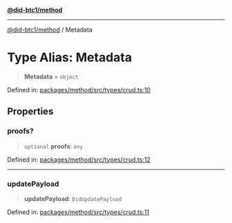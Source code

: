 [**@did-btc1/method**](../README.md)

***

[@did-btc1/method](../globals.md) / Metadata

# Type Alias: Metadata

> **Metadata** = `object`

Defined in: [packages/method/src/types/crud.ts:10](https://github.com/dcdpr/did-btc1-js/blob/751aedd75738c26882a2149e644ae32b9e424707/packages/method/src/types/crud.ts#L10)

## Properties

### proofs?

> `optional` **proofs**: `any`

Defined in: [packages/method/src/types/crud.ts:12](https://github.com/dcdpr/did-btc1-js/blob/751aedd75738c26882a2149e644ae32b9e424707/packages/method/src/types/crud.ts#L12)

***

### updatePayload

> **updatePayload**: `DidUpdatePayload`

Defined in: [packages/method/src/types/crud.ts:11](https://github.com/dcdpr/did-btc1-js/blob/751aedd75738c26882a2149e644ae32b9e424707/packages/method/src/types/crud.ts#L11)
